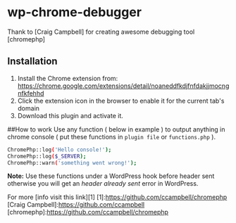 wp-chrome-debugger
==================

Thank to [Craig Campbell] for creating awesome debugging tool [chromephp]

## Installation
1. Install the Chrome extension from: https://chrome.google.com/extensions/detail/noaneddfkdjfnfdakjjmocngnfkfehhd
2. Click the extension icon in the browser to enable it for the current tab's domain
3. Download this plugin and activate it.

##How to work
Use any function ( below in example ) to output anything in chrome console ( put these functions in ```plugin file``` or ```functions.php``` ).
```sh
ChromePhp::log('Hello console!');
ChromePhp::log($_SERVER);
ChromePhp::warn('something went wrong!');
```

**Note:**  Use these functions under a WordPress hook before header sent otherwise you will get an *header already sent* error in WordPress.

For more [info visit this link][1]
[1]:https://github.com/ccampbell/chromephp
[Craig Campbell]:https://github.com/ccampbell
[chromephp]:https://github.com/ccampbell/chromephp
